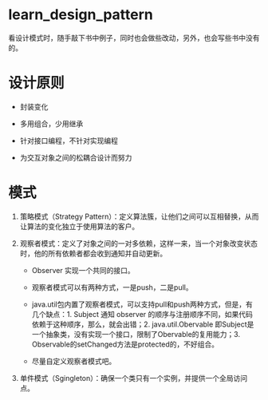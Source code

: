 # learn_design_pattern

看设计模式时，随手敲下书中例子，同时也会做些改动，另外，也会写些书中没有的。

# 设计原则

* 封装变化

* 多用组合，少用继承

* 针对接口编程，不针对实现编程

* 为交互对象之间的松耦合设计而努力

# 模式

1. 策略模式（Strategy Pattern）：定义算法簇，让他们之间可以互相替换，从而让算法的变化独立于使用算法的客户。



2. 观察者模式：定义了对象之间的一对多依赖，这样一来，当一个对象改变状态时，他的所有依赖者都会收到通知并自动更新。

    * Observer 实现一个共同的接口。

    * 观察者模式可以有两种方式，一是push，二是pull。

    * java.util包内置了观察者模式，可以支持pull和push两种方式，但是，有几个缺点：1. Subject 通知 observer 的顺序与注册顺序不同，如果代码依赖于这种顺序，那么，就会出错；2. java.util.Obervable 即Subject是一个抽象类，没有实现一个接口，限制了Obervable的复用能力；3. Observable的setChanged方法是protected的，不好组合。

    * 尽量自定义观察者模式吧。


3. 单件模式（Sgingleton）：确保一个类只有一个实例，并提供一个全局访问点。


